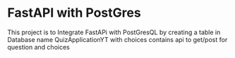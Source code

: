 # FastAPI with PostGres

This project is to Integrate FastAPi with PostGresQL by creating a table in Database name QuizApplicationYT with choices
contains api to get/post for question and choices

